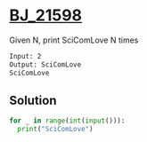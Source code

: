 # [BJ_21598](https://acmicpc.net/problem/21598)

Given N, print SciComLove N times

```txt
Input: 2
Output: SciComLove
SciComLove
```

## Solution

```py
for _ in range(int(input())):
  print("SciComLove")
```

